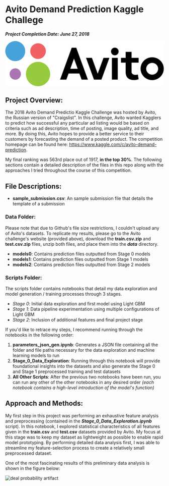 # Avito Demand Prediction Kaggle Challege

***Project Completion Date: June 27, 2018***

![avito logo](https://github.com/gestalt-howard/avito-demand-prediction/blob/master/images/logo-avito.png)

## Project Overview:
The 2018 Avito Demand Predictio Kaggle Challenge was hosted by Avito, the Russian version of "Craigslist". In this challenge, Avito wanted Kagglers to predict how successful any particular ad listing would be based on criteria such as ad description, time of posting, image quality, ad title, and more. By doing this, Avito hopes to provide a better service to their customers by forecasting the demand of a posted product. The competition homepage can be found here: https://www.kaggle.com/c/avito-demand-prediction.

My final ranking was 563rd place out of 1917, **in the top 30%**. The following sections contain a detailed description of the files in this repo along with the approaches I tried throughout the course of this competition.

## File Descriptions:

* **sample_submission.csv**: An sample submission file that details the template of a submission

### Data Folder:
Please note that due to Github's file size restrictions, I couldn't upload any of Avito's datasets. To replicate my results, please go to the Avito challenge's website (provided above), download the **train.csv.zip** and **test.csv.zip** files, unzip both files, and place them into the ***data*** directory.
* **models0**: Contains prediction files outputted from Stage 0 models
* **models1**: Contains prediction files outputted from Stage 1 models
* **models2**: Contains prediction files outputted from Stage 2 models

### Scripts Folder:
The scripts folder contains notebooks that detail my data exploration and model generation / training processes through 3 stages.
* *Stage 0*: Initial data exploration and first model using Light GBM
* *Stage 1*: Data pipeline experimentation using multiple configurations of Light GBM
* *Stage 2*: Inclusion of additional features and final project stage

If you'd like to retrace my steps, I recommend running through the notebooks in the following order:

1. **parameters_json_gen.ipynb**: Generates a JSON file containing all the folder and file paths necessary for the data exploration and machine learning models to run
2. **Stage_0_Data_Exploration**: Running through this notebook will provide foundational insights into the datasets and also generate the Stage 0 and Stage 1 preprocessed training and test datasets
3. **All Other Scripts**: After the previous two notebooks have been run, you can run any other of the other notebooks in any desired order *(each notebook contains a high-level introduction of the model's function)*

## Approach and Methods:
My first step in this project was performing an exhaustive feature analysis and preprocessing (contained in the ***Stage_0_Data_Exploration.ipynb*** script). In this notebook, I explored statistical characteristics of all features given in the **train.csv** and **test.csv** datasets provided by Avito. My focus at this stage was to keep my dataset as lightweight as possible to enable rapid model prototyping. By performing detailed data analysis first, I was able to streamline my feature-selection process to create a relatively small preprocessed dataset.

One of the most fascinating results of this preliminary data analysis is shown in the figure below:

![deal probability artifact]()
